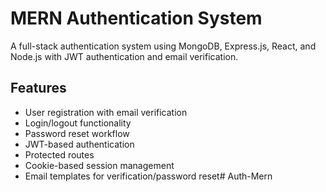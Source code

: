 # MERN Authentication System

A full-stack authentication system using MongoDB, Express.js, React, and Node.js with JWT authentication and email verification.

## Features
- User registration with email verification
- Login/logout functionality
- Password reset workflow
- JWT-based authentication
- Protected routes
- Cookie-based session management
- Email templates for verification/password reset# Auth-Mern
